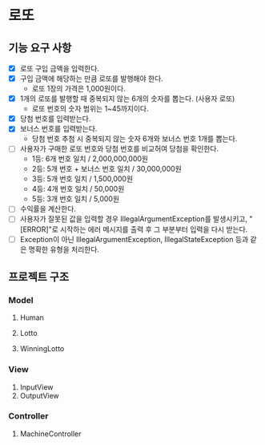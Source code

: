 # 로또

## 기능 요구 사항
- [x] 로또 구입 금액을 입력한다.
- [x] 구입 금액에 해당하는 만큼 로또를 발행해야 한다.
  - 로또 1장의 가격은 1,000원이다.
- [x] 1개의 로또를 발행할 때 중복되지 않는 6개의 숫자를 뽑는다. (사용자 로또)
  - 로또 번호의 숫자 범위는 1~45까지이다.
- [x] 당첨 번호를 입력받는다.
- [x] 보너스 번호를 입력받는다.
  - 당첨 번호 추첨 시 중복되지 않는 숫자 6개와 보너스 번호 1개를 뽑는다.
- [ ] 사용자가 구매한 로또 번호와 당첨 번호를 비교허여 당첨을 확인한다.
  - 1등: 6개 번호 일치 / 2,000,000,000원
  - 2등: 5개 번호 + 보너스 번호 일치 / 30,000,000원
  - 3등: 5개 번호 일치 / 1,500,000원
  - 4등: 4개 번호 일치 / 50,000원
  - 5등: 3개 번호 일치 / 5,000원
- [ ] 수익률을 계산한다.
- [ ] 사용자가 잘못된 값을 입력할 경우 IllegalArgumentException를 발생시키고, "[ERROR]"로 시작하는 에러 메시지를 출력 후 그 부분부터 입력을 다시 받는다.
- [ ] Exception이 아닌 IllegalArgumentException, IllegalStateException 등과 같은 명확한 유형을 처리한다.

## 프로젝트 구조
### Model
1. Human

2. Lotto

3. WinningLotto

### View
1. InputView
2. OutputView

### Controller
1. MachineController


